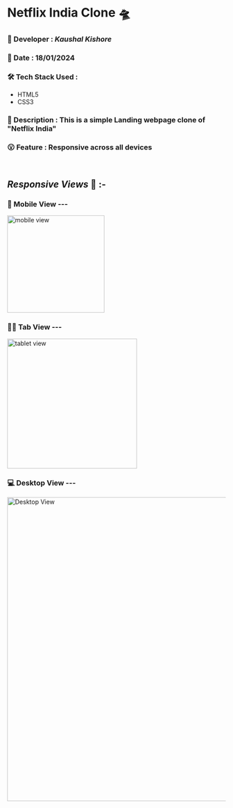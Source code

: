 # **Netflix India Clone** :flying_saucer:

### :santa: Developer : _Kaushal Kishore_
### :date: Date : 18/01/2024
### :hammer_and_wrench: Tech Stack Used : 
* HTML5
* CSS3
### :memo: Description : This is a simple Landing webpage clone of "Netflix India"
### :open_mouth: Feature : Responsive across all devices

<br>

## *Responsive Views* 👀 :-
<h3> 📱 Mobile View --- </h3>
<img width="224" alt="mobile view" src="https://github.com/KaushalSonic/netflix-clone-landingPage/assets/88739514/44e4f30b-65b7-43ee-a44d-02d3bdd2c30f">
<h3> 👨‍💻 Tab View --- </h3>
<img width="299" alt="tablet view" src="https://github.com/KaushalSonic/netflix-clone-landingPage/assets/88739514/ee19f818-f7a2-4194-ac0e-9f4cf153796b">
<h3> 💻 Desktop View --- </h3>
<img width="700" alt="Desktop View" src="https://github.com/KaushalSonic/netflix-clone-landingPage/assets/88739514/42ab4ddf-d3d4-479c-9d13-d1b7352ed39a">

